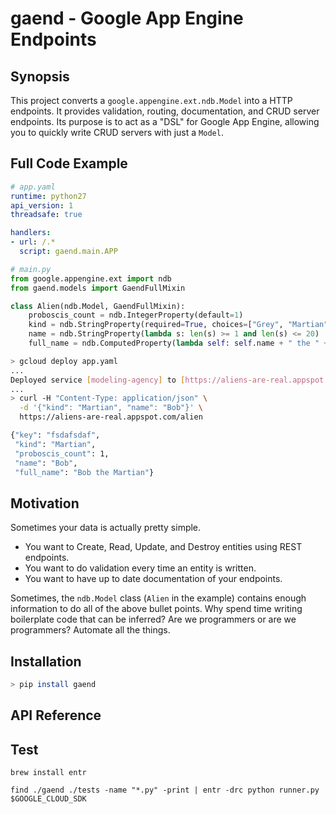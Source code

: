 # gaend - **G**oogle **A**pp **E**ngine **End**points

## Synopsis
This project converts a `google.appengine.ext.ndb.Model` into a HTTP endpoints. It provides validation, routing, documentation, and CRUD server endpoints. Its purpose is to act as a "DSL" for Google App Engine, allowing you to quickly write CRUD servers with just a `Model`.

## Full Code Example
```yaml
# app.yaml
runtime: python27
api_version: 1
threadsafe: true

handlers:
- url: /.*
  script: gaend.main.APP
```

```python
# main.py
from google.appengine.ext import ndb
from gaend.models import GaendFullMixin

class Alien(ndb.Model, GaendFullMixin):
    proboscis_count = ndb.IntegerProperty(default=1)
    kind = ndb.StringProperty(required=True, choices=["Grey", "Martian", "Hutt"])
    name = ndb.StringProperty(lambda s: len(s) >= 1 and len(s) <= 20)
    full_name = ndb.ComputedProperty(lambda self: self.name + " the " + self.kind)
```

```bash
> gcloud deploy app.yaml
...
Deployed service [modeling-agency] to [https://aliens-are-real.appspot.com]
...
> curl -H "Content-Type: application/json" \
  -d '{"kind": "Martian", "name": "Bob"}' \
  https://aliens-are-real.appspot.com/alien

{"key": "fsdafsdaf",
 "kind": "Martian",
 "proboscis_count": 1,
 "name": "Bob",
 "full_name": "Bob the Martian"}
```

## Motivation

Sometimes your data is actually pretty simple.
* You want to Create, Read, Update, and Destroy entities using REST endpoints.
* You want to do validation every time an entity is written.
* You want to have up to date documentation of your endpoints.

Sometimes, the `ndb.Model` class (`Alien` in the example) contains enough information to do all of the above bullet points. Why spend time writing boilerplate code that can be inferred? Are we programmers or are we programmers? Automate all the things.

## Installation

```bash
> pip install gaend
```

## API Reference

## Test

`brew install entr`

`find ./gaend ./tests -name "*.py" -print | entr -drc python runner.py $GOOGLE_CLOUD_SDK`
